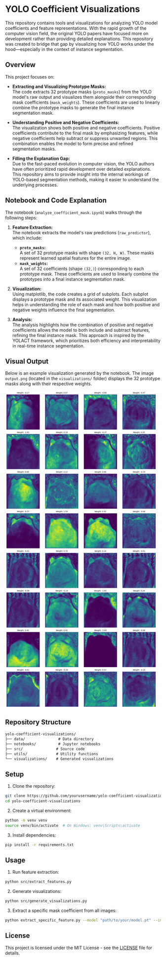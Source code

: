 # YOLO Coefficient Visualizations

This repository contains tools and visualizations for analyzing YOLO model coefficients and feature representations. With the rapid growth of the computer vision field, the original YOLO papers have focused more on development rather than providing detailed explanations. This repository was created to bridge that gap by visualizing how YOLO works under the hood—especially in the context of instance segmentation.

## Overview

This project focuses on:
- **Extracting and Visualizing Prototype Masks:**  
  The code extracts 32 prototype masks (`proto_masks`) from the YOLO model's raw output and visualizes them alongside their corresponding mask coefficients (`mask_weights`). These coefficients are used to linearly combine the prototype masks to generate the final instance segmentation mask.

- **Understanding Positive and Negative Coefficients:**  
  The visualization shows both positive and negative coefficients. Positive coefficients contribute to the final mask by emphasizing features, while negative coefficients help subtract or suppress unwanted regions. This combination enables the model to form precise and refined segmentation masks.

- **Filling the Explanation Gap:**  
  Due to the fast-paced evolution in computer vision, the YOLO authors have often prioritized rapid development over detailed explanations. This repository aims to provide insight into the internal workings of YOLO-based segmentation methods, making it easier to understand the underlying processes.


## Notebook and Code Explanation

The notebook (`analyze_coefficient_mask.ipynb`) walks through the following steps:

1. **Feature Extraction:**  
   The notebook extracts the model's raw predictions (`raw_predictor`), which include:
   - **`proto_masks`:**  
     A set of 32 prototype masks with shape `(32, H, W)`. These masks represent learned spatial features for the entire image.
   - **`mask_weights`:**  
     A set of 32 coefficients (shape `(32,)`) corresponding to each prototype mask. These coefficients are used to linearly combine the prototypes into a final instance segmentation mask.

2. **Visualization:**  
   Using matplotlib, the code creates a grid of subplots. Each subplot displays a prototype mask and its associated weight. This visualization helps in understanding the role of each mask and how both positive and negative weights influence the final segmentation.

3. **Analysis:**  
   The analysis highlights how the combination of positive and negative coefficients allows the model to both include and subtract features, refining the final instance mask. This approach is inspired by the YOLACT framework, which prioritizes both efficiency and interpretability in real-time instance segmentation.

## Visual Output

Below is an example visualization generated by the notebook. The image `output.png` (located in the `visualizations/` folder) displays the 32 prototype masks along with their respective weights.

![Prototype Masks Visualization](visualizations\output.png)


## Repository Structure

```
yolo-coefficient-visualizations/
├── data/               # Data directory
├── notebooks/          # Jupyter notebooks
├── src/               # Source code
├── utils/             # Utility functions
└── visualizations/    # Generated visualizations
```

## Setup

1. Clone the repository:
```bash
git clone https://github.com/yourusername/yolo-coefficient-visualizations.git
cd yolo-coefficient-visualizations
```

2. Create a virtual environment:
```bash
python -m venv venv
source venv/bin/activate  # On Windows: venv\Scripts\activate
```

3. Install dependencies:
```bash
pip install -r requirements.txt
```

## Usage

1. Run feature extraction:
```bash
python src/extract_features.py
```

2. Generate visualizations:
```bash
python src/generate_visualizations.py
```
3. Extract a specific mask coefficient from all images:
```bash
python extract_specific_feature.py --model "path/to/your/model.pt" --images_folder "data" --save_folder "visualizations" --csv_filename "mask_coefficient_31.csv" --coefficient_index 31
```


## License

This project is licensed under the MIT License - see the [LICENSE](LICENSE) file for details. 